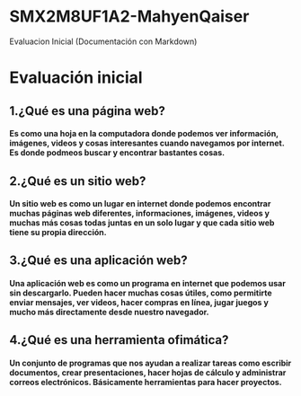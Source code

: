 # SMX2M8UF1A2-MahyenQaiser
Evaluacion Inicial (Documentación con Markdown)

# Evaluación inicial

## 1.¿Qué es una página web?
#### Es como una hoja en la computadora donde podemos ver información, imágenes, videos y cosas interesantes cuando navegamos por internet. Es donde podmeos buscar y encontrar bastantes cosas.
## 2.¿Qué es un sitio web?
#### Un sitio web es como un lugar en internet donde podemos encontrar muchas páginas web diferentes, informaciones, imágenes, videos y muchas más cosas todas juntas en un solo lugar y que cada sitio web tiene su propia dirección.
## 3.¿Qué es una aplicación web?
#### Una aplicación web es como un programa en internet que podemos usar sin descargarlo. Pueden hacer muchas cosas útiles, como permitirte enviar mensajes, ver videos, hacer compras en línea, jugar juegos y mucho más directamente desde nuestro navegador.
## 4.¿Qué es una herramienta ofimática?
#### Un conjunto de programas que nos ayudan a realizar tareas como escribir documentos, crear presentaciones, hacer hojas de cálculo y administrar correos electrónicos. Básicamente herramientas para hacer proyectos.


